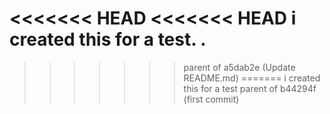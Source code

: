<<<<<<< HEAD
<<<<<<< HEAD
i created this for a test. .
=======
>>>>>>> parent of a5dab2e (Update README.md)
=======
i created this for a test
>>>>>>> parent of b44294f (first commit)
